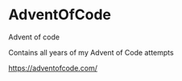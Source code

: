 # AdventOfCode

Advent of code

Contains all years of my Advent of Code attempts

https://adventofcode.com/
